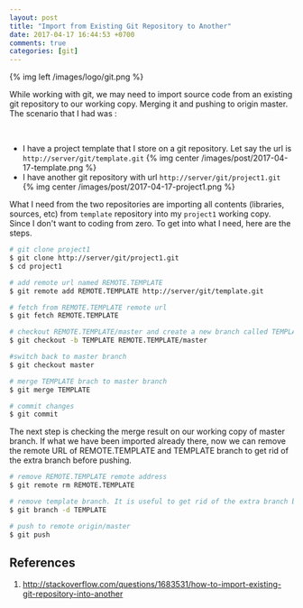 ```yaml
---
layout: post
title: "Import from Existing Git Repository to Another"
date: 2017-04-17 16:44:53 +0700
comments: true
categories: [git]
---
```


{% img left /images/logo/git.png %}

While working with git, we may need to import source code from an existing git repository to our working copy. Merging it and pushing to origin master.
The scenario that I had was :

<br/>
<ul>
<li> I have a project template that I store on a git repository. Let say the url is <code>http://server/git/template.git</code>
   {% img center /images/post/2017-04-17-template.png %}
</li>
<li>
I have another git repository with url <code>http://server/git/project1.git</code>
   {% img center /images/post/2017-04-17-project1.png %}
</li>
</ul>
What I need from the two repositories are importing all contents (libraries, sources, etc) from <code>template</code> repository into my <code>project1</code> working copy. Since I don't want to coding from zero. To get into what I need, here are the steps.

``` bash
# git clone project1
$ git clone http://server/git/project1.git
$ cd project1

# add remote url named REMOTE.TEMPLATE
$ git remote add REMOTE.TEMPLATE http://server/git/template.git

# fetch from REMOTE.TEMPLATE remote url
$ git fetch REMOTE.TEMPLATE

# checkout REMOTE.TEMPLATE/master and create a new branch called TEMPLATE
$ git checkout -b TEMPLATE REMOTE.TEMPLATE/master

#switch back to master branch
$ git checkout master

# merge TEMPLATE brach to master branch
$ git merge TEMPLATE

# commit changes
$ git commit

```

The next step is checking the merge result on our working copy of master branch.
If what we have been imported already there, now we can remove the remote URL of REMOTE.TEMPLATE
and TEMPLATE branch to get rid of the extra branch before pushing.

``` bash
# remove REMOTE.TEMPLATE remote address
$ git remote rm REMOTE.TEMPLATE

# remove template branch. It is useful to get rid of the extra branch before pushing
$ git branch -d TEMPLATE

# push to remote origin/master
$ git push

```

## References
1. http://stackoverflow.com/questions/1683531/how-to-import-existing-git-repository-into-another
